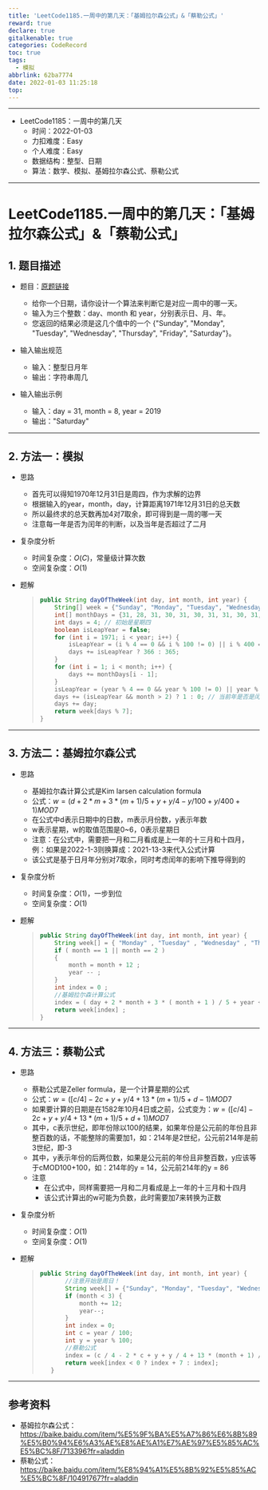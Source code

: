 ```yaml
---
title: 'LeetCode1185.一周中的第几天：「基姆拉尔森公式」&「蔡勒公式」'
reward: true
declare: true
gitalkenable: true
categories: CodeRecord
toc: true
tags:
  - 模拟
abbrlink: 62ba7774
date: 2022-01-03 11:25:18
top:
---
```

---

* LeetCode1185：一周中的第几天
  * 时间：2022-01-03
  * 力扣难度：Easy
  * 个人难度：Easy
  * 数据结构：整型、日期
  * 算法：数学、模拟、基姆拉尔森公式、蔡勒公式


---

<!-- more -->

# LeetCode1185.一周中的第几天：「基姆拉尔森公式」&「蔡勒公式」

## 1. 题目描述

* 题目：[原题链接](https://leetcode-cn.com/problems/day-of-the-week/)

  * 给你一个日期，请你设计一个算法来判断它是对应一周中的哪一天。
  * 输入为三个整数：day、month 和 year，分别表示日、月、年。
  * 您返回的结果必须是这几个值中的一个 {"Sunday", "Monday", "Tuesday", "Wednesday", "Thursday", "Friday", "Saturday"}。

* 输入输出规范

  * 输入：整型日月年
  * 输出：字符串周几

* 输入输出示例

  * 输入：day = 31, month = 8, year = 2019
  * 输出："Saturday"
  

---

## 2. 方法一：模拟

* 思路

  * 首先可以得知1970年12月31日是周四，作为求解的边界
  * 根据输入的year，month，day，计算距离1971年12月31日的总天数
  * 所以最终求的总天数再加4对7取余，即可得到是一周的哪一天
  * 注意每一年是否为闰年的判断，以及当年是否超过了二月

* 复杂度分析

  * 时间复杂度：$O(C)$，常量级计算次数
  * 空间复杂度：$O(1)$

* 题解

  > ```java
  > public String dayOfTheWeek(int day, int month, int year) {
  >     String[] week = {"Sunday", "Monday", "Tuesday", "Wednesday", "Thursday", "Friday", "Saturday"};
  >     int[] monthDays = {31, 28, 31, 30, 31, 30, 31, 31, 30, 31, 30, 31};
  >     int days = 4; // 初始是星期四
  >     boolean isLeapYear = false;
  >     for (int i = 1971; i < year; i++) {
  >         isLeapYear = (i % 4 == 0 && i % 100 != 0) || i % 400 == 0;
  >         days += isLeapYear ? 366 : 365;
  >     }
  >     for (int i = 1; i < month; i++) {
  >         days += monthDays[i - 1];
  >     }
  >     isLeapYear = (year % 4 == 0 && year % 100 != 0) || year % 400 == 0;
  >     days += (isLeapYear && month > 2) ? 1 : 0; // 当前年是否是闰年
  >     days += day;
  >     return week[days % 7];
  > }
  > ```

---

## 3. 方法二：基姆拉尔森公式

* 思路

  * 基姆拉尔森计算公式是Kim larsen calculation formula
  * 公式：$w= (d+2*m+3*(m+1)/5+y+y/4-y/100+y/400+1)MOD7$
  * 在公式中d表示日期中的日数，m表示月份数，y表示年数
  * w表示星期，w的取值范围是0~6，0表示星期日
  * 注意：在公式中，需要把一月和二月看成是上一年的十三月和十四月，例：如果是2022-1-3则换算成：2021-13-3来代入公式计算
  * 该公式是基于日月年分别对7取余，同时考虑闰年的影响下推导得到的

* 复杂度分析

  * 时间复杂度：$O(1)$，一步到位
  * 空间复杂度：$O(1)$

* 题解

  > ```java
  > public String dayOfTheWeek(int day, int month, int year) {
  >     String week[] = { "Monday" , "Tuesday" , "Wednesday" , "Thursday" , "Friday" , "Saturday" , "Sunday" } ;
  >     if ( month == 1 || month == 2 )
  >     {
  >         month = month + 12 ;
  >         year -- ;
  >     }
  >     int index = 0 ;
  >     //基姆拉尔森计算公式
  >     index = ( day + 2 * month + 3 * ( month + 1 ) / 5 + year + year / 4 - year / 100 + year / 400 ) % 7 ;
  >     return week[index] ;
  > }
  > ```

---

## 4. 方法三：蔡勒公式

* 思路

  * 蔡勒公式是Zeller formula，是一个计算星期的公式
  * 公式：$w = ([c/4] -2c +y +y/4 + 13*(m+1)/5 + d - 1)MOD7$
  * 如果要计算的日期是在1582年10月4日或之前，公式变为：$w = ([c/4] -2c +y +y/4 + 13*(m+1)/5 + d + 1)MOD7$
  * 其中，c表示世纪，即年份除以100的结果，如果年份是公元前的年份且非整百数的话，不能整除的需要加1，如：214年是2世纪，公元前214年是前3世纪，即-3
  * 其中，y表示年份的后两位数，如果是公元前的年份且非整百数，y应该等于cMOD100+100，如：214年的y = 14，公元前214年的y = 86
  * 注意
    * 在公式中，同样需要把一月和二月看成是上一年的十三月和十四月
    * 该公式计算出的w可能为负数，此时需要加7来转换为正数

* 复杂度分析

  * 时间复杂度：$O(1)$
  * 空间复杂度：$O(1)$

* 题解

  > ```java
  > public String dayOfTheWeek(int day, int month, int year) {
  >        //注意开始是周日！
  >        String week[] = {"Sunday", "Monday", "Tuesday", "Wednesday", "Thursday", "Friday", "Saturday"};
  >        if (month < 3) {
  >            month += 12;
  >            year--;
  >        }
  >        int index = 0;
  >        int c = year / 100;
  >        int y = year % 100;
  >        //蔡勒公式
  >        index = (c / 4 - 2 * c + y + y / 4 + 13 * (month + 1) / 5 + day - 1) % 7;
  >        return week[index < 0 ? index + 7 : index];
  >    }
  > ```
  >

---

## 参考资料

* 基姆拉尔森公式：https://baike.baidu.com/item/%E5%9F%BA%E5%A7%86%E6%8B%89%E5%B0%94%E6%A3%AE%E8%AE%A1%E7%AE%97%E5%85%AC%E5%BC%8F/713396?fr=aladdin
* 蔡勒公式：https://baike.baidu.com/item/%E8%94%A1%E5%8B%92%E5%85%AC%E5%BC%8F/10491767?fr=aladdin

